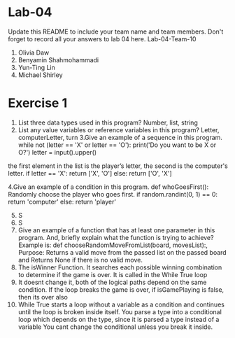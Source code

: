 # Lab-04

Update this README to include your team name and team members. Don't forget to record all your answers to lab 04 here.
Lab-04-Team-10

1. Olivia Daw 
2. Benyamin Shahmohammadi 
3. Yun-Ting Lin 
4. Michael Shirley

Exercise 1 
====
1. List three data types used in this program? Number, list, string 
2. List any value variables or reference variables in this program? Letter, computerLetter, turn 
3.Give an example of a sequence in this program.
while not (letter == 'X' or letter == 'O'):
  print('Do you want to be X or O?')
  letter = input().upper()
  
the first element in the list is the player’s letter, the second is the computer's letter.
 if letter == 'X':
  return ['X', 'O']
 else:
  return ['O', 'X']
  
4.Give an example of a condition in this program.
def whoGoesFirst():
 Randomly choose the player who goes first.
 if random.randint(0, 1) == 0:
  return 'computer'
 else:
  return 'player'
  
5. S
6. S
7. Give an example of a function that has at least one parameter in this program. And, briefly explain what the function is trying to achieve? Example is: def chooseRandomMoveFromList(board, movesList):, Purpose: Returns a valid move from the passed list on the passed board and Returns None if there is no valid move.
8. The isWinner Function. It searches each possible winning combination to determine if the game is over. It is called in the While True loop
9. It doesnt change it, both of the logical paths depend on the same condition. If the loop breaks the game is over, if isGamePlaying is false, then its over also
10. While True starts a loop without a variable as a condition and continues until the loop is broken inside itself. You parse a type into a conditional loop which depends on the type, since it is parsed a type instead of a variable You cant change the conditional unless you break it inside.
